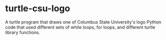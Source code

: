 # turtle-csu-logo
A turtle program that draws one of Columbus State University's logo
Python code that used different sets of while loops, for loops, and different turtle library functions. 
